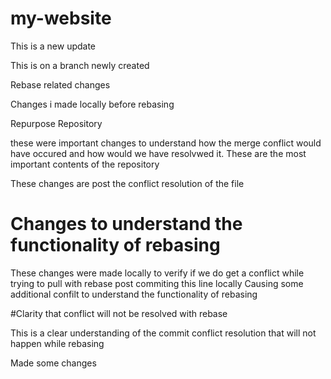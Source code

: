 # my-website
This is a new update

This is on a branch newly created

Rebase related changes

Changes i made locally before rebasing

Repurpose Repository

these were important changes to understand how the merge conflict would have occured and how would we have resolvwed it.
These are the most important contents of the repository

These changes are post the conflict resolution of the file

# Changes to understand the functionality of rebasing

These changes were made locally to verify if we do get a conflict while trying to pull with rebase post commiting this line locally
Causing some additional confilt to understand the functionality of rebasing 

#Clarity that conflict will not be resolved with rebase 

This is a clear understanding of the commit conflict resolution that will not happen while rebasing

Made some changes
